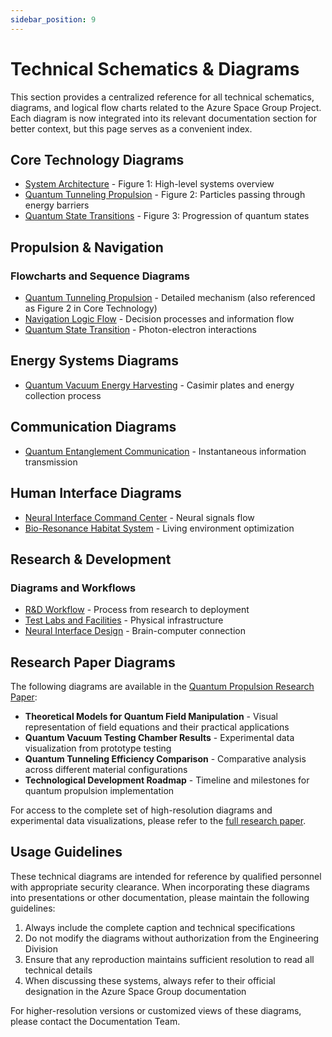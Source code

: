 ```yaml
---
sidebar_position: 9
---
```


# Technical Schematics & Diagrams

This section provides a centralized reference for all technical schematics, diagrams, and logical flow charts related to the Azure Space Group Project. Each diagram is now integrated into its relevant documentation section for better context, but this page serves as a convenient index.

## Core Technology Diagrams

- [System Architecture](core-documentation/core-technology#quantum-engine-design) - Figure 1: High-level systems overview
- [Quantum Tunneling Propulsion](core-documentation/core-technology#quantum-tunneling-propulsion) - Figure 2: Particles passing through energy barriers
- [Quantum State Transitions](core-documentation/core-technology#quantum-state-transitions) - Figure 3: Progression of quantum states

## Propulsion & Navigation

### Flowcharts and Sequence Diagrams
- [Quantum Tunneling Propulsion](core-documentation/propulsion-navigation) - Detailed mechanism (also referenced as Figure 2 in Core Technology)
- [Navigation Logic Flow](core-documentation/propulsion-navigation) - Decision processes and information flow
- [Quantum State Transition](core-documentation/core-technology#quantum-state-transitions) - Photon-electron interactions

## Energy Systems Diagrams

- [Quantum Vacuum Energy Harvesting](core-documentation/energy-systems#quantum-vacuum-energy-harvesting) - Casimir plates and energy collection process

## Communication Diagrams

- [Quantum Entanglement Communication](core-documentation/communication-systems#quantum-entanglement-communication-array) - Instantaneous information transmission

## Human Interface Diagrams

- [Neural Interface Command Center](infrastructure-documentation/human-centric-design#neural-interface-command-center) - Neural signals flow
- [Bio-Resonance Habitat System](infrastructure-documentation/human-centric-design#bio-resonance-habitat-systems) - Living environment optimization

## Research & Development

### Diagrams and Workflows
- [R&D Workflow](research-documentation/research-development) - Process from research to deployment
- [Test Labs and Facilities](research-documentation/research-development) - Physical infrastructure
- [Neural Interface Design](infrastructure-documentation/human-centric-design#neural-interface-command-center) - Brain-computer connection

## Research Paper Diagrams

The following diagrams are available in the [Quantum Propulsion Research Paper](research-documentation/quantum-research-paper):

- **Theoretical Models for Quantum Field Manipulation** - Visual representation of field equations and their practical applications
- **Quantum Vacuum Testing Chamber Results** - Experimental data visualization from prototype testing
- **Quantum Tunneling Efficiency Comparison** - Comparative analysis across different material configurations
- **Technological Development Roadmap** - Timeline and milestones for quantum propulsion implementation

For access to the complete set of high-resolution diagrams and experimental data visualizations, please refer to the [full research paper](research-documentation/quantum-research-paper#access-the-research-paper).

## Usage Guidelines

These technical diagrams are intended for reference by qualified personnel with appropriate security clearance. When incorporating these diagrams into presentations or other documentation, please maintain the following guidelines:

1. Always include the complete caption and technical specifications
2. Do not modify the diagrams without authorization from the Engineering Division
3. Ensure that any reproduction maintains sufficient resolution to read all technical details
4. When discussing these systems, always refer to their official designation in the Azure Space Group documentation

For higher-resolution versions or customized views of these diagrams, please contact the Documentation Team. 